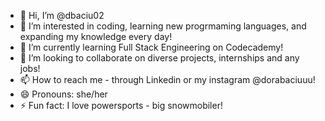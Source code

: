 - 👋 Hi, I’m @dbaciu02
- 👀 I’m interested in coding, learning new progrmaming languages, and expanding my knowledge every day!
- 🌱 I’m currently learning Full Stack Engineering on Codecademy!
- 💞️ I’m looking to collaborate on diverse projects, internships and any jobs!
- 📫 How to reach me - through Linkedin or my instagram @dorabaciuuu!
- 😄 Pronouns: she/her
- ⚡ Fun fact: I love powersports - big snowmobiler!

<!---
dbaciu02/dbaciu02 is a ✨ special ✨ repository because its `README.md` (this file) appears on your GitHub profile.
You can click the Preview link to take a look at your changes.
--->
